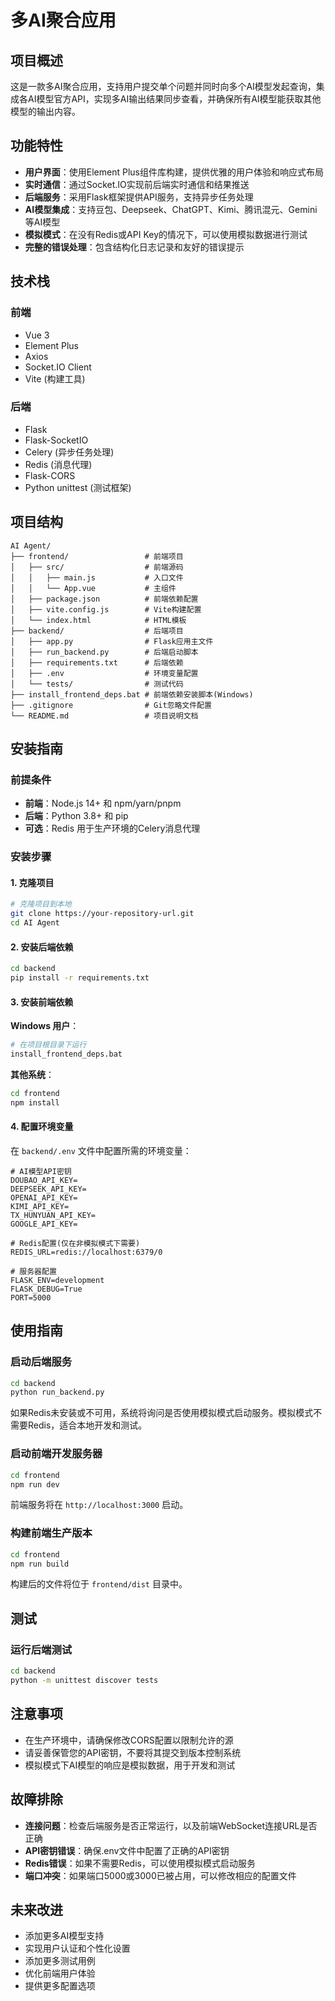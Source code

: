 # 多AI聚合应用

## 项目概述

这是一款多AI聚合应用，支持用户提交单个问题并同时向多个AI模型发起查询，集成各AI模型官方API，实现多AI输出结果同步查看，并确保所有AI模型能获取其他模型的输出内容。

## 功能特性

- **用户界面**：使用Element Plus组件库构建，提供优雅的用户体验和响应式布局
- **实时通信**：通过Socket.IO实现前后端实时通信和结果推送
- **后端服务**：采用Flask框架提供API服务，支持异步任务处理
- **AI模型集成**：支持豆包、Deepseek、ChatGPT、Kimi、腾讯混元、Gemini等AI模型
- **模拟模式**：在没有Redis或API Key的情况下，可以使用模拟数据进行测试
- **完整的错误处理**：包含结构化日志记录和友好的错误提示

## 技术栈

### 前端
- Vue 3
- Element Plus
- Axios
- Socket.IO Client
- Vite (构建工具)

### 后端
- Flask
- Flask-SocketIO
- Celery (异步任务处理)
- Redis (消息代理)
- Flask-CORS
- Python unittest (测试框架)

## 项目结构

```
AI Agent/
├── frontend/                 # 前端项目
│   ├── src/                  # 前端源码
│   │   ├── main.js           # 入口文件
│   │   └── App.vue           # 主组件
│   ├── package.json          # 前端依赖配置
│   ├── vite.config.js        # Vite构建配置
│   └── index.html            # HTML模板
├── backend/                  # 后端项目
│   ├── app.py                # Flask应用主文件
│   ├── run_backend.py        # 后端启动脚本
│   ├── requirements.txt      # 后端依赖
│   ├── .env                  # 环境变量配置
│   └── tests/                # 测试代码
├── install_frontend_deps.bat # 前端依赖安装脚本(Windows)
├── .gitignore                # Git忽略文件配置
└── README.md                 # 项目说明文档
```

## 安装指南

### 前提条件

- **前端**：Node.js 14+ 和 npm/yarn/pnpm
- **后端**：Python 3.8+ 和 pip
- **可选**：Redis 用于生产环境的Celery消息代理

### 安装步骤

#### 1. 克隆项目

```bash
# 克隆项目到本地
git clone https://your-repository-url.git
cd AI Agent
```

#### 2. 安装后端依赖

```bash
cd backend
pip install -r requirements.txt
```

#### 3. 安装前端依赖

**Windows 用户**：

```bash
# 在项目根目录下运行
install_frontend_deps.bat
```

**其他系统**：

```bash
cd frontend
npm install
```

#### 4. 配置环境变量

在 `backend/.env` 文件中配置所需的环境变量：

```
# AI模型API密钥
DOUBAO_API_KEY=
DEEPSEEK_API_KEY=
OPENAI_API_KEY=
KIMI_API_KEY=
TX_HUNYUAN_API_KEY=
GOOGLE_API_KEY=

# Redis配置(仅在非模拟模式下需要)
REDIS_URL=redis://localhost:6379/0

# 服务器配置
FLASK_ENV=development
FLASK_DEBUG=True
PORT=5000
```

## 使用指南

### 启动后端服务

```bash
cd backend
python run_backend.py
```

如果Redis未安装或不可用，系统将询问是否使用模拟模式启动服务。模拟模式不需要Redis，适合本地开发和测试。

### 启动前端开发服务器

```bash
cd frontend
npm run dev
```

前端服务将在 `http://localhost:3000` 启动。

### 构建前端生产版本

```bash
cd frontend
npm run build
```

构建后的文件将位于 `frontend/dist` 目录中。

## 测试

### 运行后端测试

```bash
cd backend
python -m unittest discover tests
```

## 注意事项

- 在生产环境中，请确保修改CORS配置以限制允许的源
- 请妥善保管您的API密钥，不要将其提交到版本控制系统
- 模拟模式下AI模型的响应是模拟数据，用于开发和测试

## 故障排除

- **连接问题**：检查后端服务是否正常运行，以及前端WebSocket连接URL是否正确
- **API密钥错误**：确保.env文件中配置了正确的API密钥
- **Redis错误**：如果不需要Redis，可以使用模拟模式启动服务
- **端口冲突**：如果端口5000或3000已被占用，可以修改相应的配置文件

## 未来改进

- 添加更多AI模型支持
- 实现用户认证和个性化设置
- 添加更多测试用例
- 优化前端用户体验
- 提供更多配置选项
